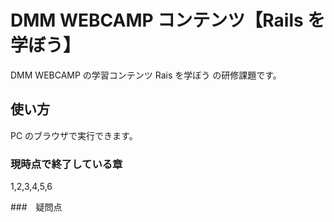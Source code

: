 # DMM WEBCAMP コンテンツ【Rails を学ぼう】

DMM WEBCAMP の学習コンテンツ Rais を学ぼう の研修課題です。

## 使い方

PC のブラウザで実行できます。

### 現時点で終了している章

1,2,3,4,5,6

###　疑問点
